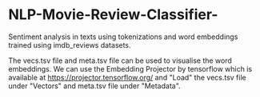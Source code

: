 # NLP-Movie-Review-Classifier-
Sentiment analysis in texts using tokenizations and word embeddings trained using imdb_reviews datasets.

The vecs.tsv file and meta.tsv file can be used to visualise the word embeddings. 
We can use the Embedding Projector by tensorflow which is available at https://projector.tensorflow.org/ and "Load" the vecs.tsv file under "Vectors" and meta.tsv file under "Metadata".
